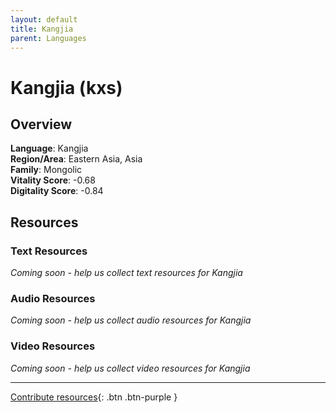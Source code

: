 ```yaml
---
layout: default
title: Kangjia
parent: Languages
---
```


# Kangjia (kxs)

## Overview

**Language**: Kangjia  
**Region/Area**: Eastern Asia, Asia  
**Family**: Mongolic  
**Vitality Score**: -0.68  
**Digitality Score**: -0.84  

## Resources

### Text Resources
*Coming soon - help us collect text resources for Kangjia*

### Audio Resources
*Coming soon - help us collect audio resources for Kangjia*

### Video Resources
*Coming soon - help us collect video resources for Kangjia*

---

[Contribute resources](https://fairtrain.github.io/){: .btn .btn-purple }
